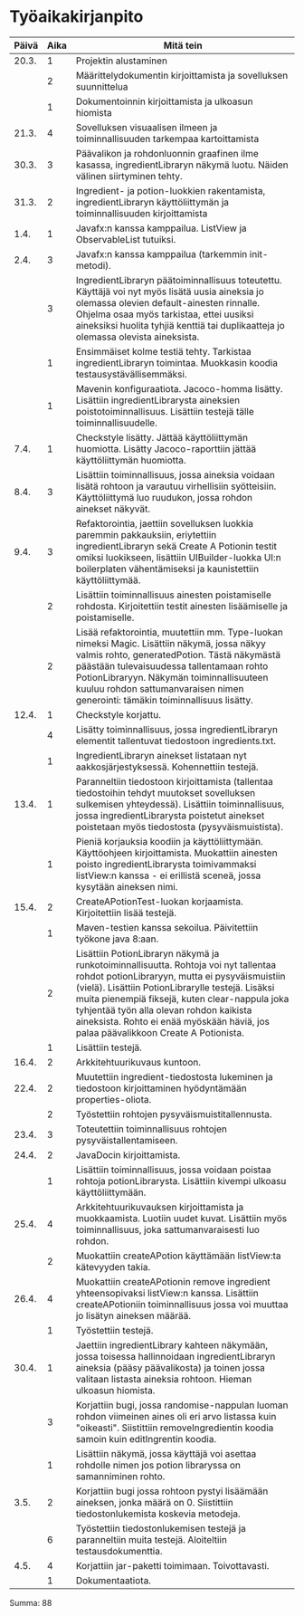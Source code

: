 # Työaikakirjanpito

| Päivä | Aika | Mitä tein |
| --- | --- | --- |
|20.3.|1 | Projektin alustaminen |
|     |2 | Määrittelydokumentin kirjoittamista ja sovelluksen suunnittelua |
|     |1 | Dokumentoinnin kirjoittamista ja ulkoasun hiomista |
|21.3.|4 | Sovelluksen visuaalisen ilmeen ja toiminnallisuuden tarkempaa kartoittamista |
|30.3.|3 | Päävalikon ja rohdonluonnin graafinen ilme kasassa, ingredientLibraryn näkymä luotu. Näiden välinen siirtyminen tehty.
|31.3.|2 | Ingredient- ja potion-luokkien rakentamista, ingredientLibraryn käyttöliittymän ja toiminnallisuuden kirjoittamista
|1.4.|1 | Javafx:n kanssa kamppailua. ListView ja ObservableList tutuiksi.
|2.4.|3 | Javafx:n kanssa kamppailua (tarkemmin init-metodi).
|    |3 | IngredientLibraryn päätoiminnallisuus toteutettu. Käyttäjä voi nyt myös lisätä uusia aineksia jo olemassa olevien default-ainesten rinnalle. Ohjelma osaa myös tarkistaa, ettei uusiksi aineksiksi huolita tyhjiä kenttiä tai duplikaatteja jo olemassa olevista aineksista.
|    |1 | Ensimmäiset kolme testiä tehty. Tarkistaa ingredientLibraryn toimintaa. Muokkasin koodia testausystävällisemmäksi.
|    |1 | Mavenin konfiguraatiota. Jacoco-homma lisätty. Lisättiin ingredientLibrarysta aineksien poistotoiminnallisuus. Lisättiin testejä tälle toiminnallisuudelle.
|7.4.|1 | Checkstyle lisätty. Jättää käyttöliittymän huomiotta. Lisätty Jacoco-raporttiin jättää käyttöliittymän huomiotta.
|8.4.|3 | Lisättiin toiminnallisuus, jossa aineksia voidaan lisätä rohtoon ja varautuu virhellisiin syötteisiin. Käyttöliittymä luo ruudukon, jossa rohdon ainekset näkyvät.
|9.4.|3 | Refaktorointia, jaettiin sovelluksen luokkia paremmin pakkauksiin, eriytettiin ingredientLibraryn sekä Create A Potionin testit omiksi luokikseen, lisättiin UIBuilder-luokka UI:n boilerplaten vähentämiseksi ja kaunistettiin käyttöliittymää.
|    |2 | Lisättiin toiminnallisuus ainesten poistamiselle rohdosta. Kirjoitettiin testit ainesten lisäämiselle ja poistamiselle.
|    |2 | Lisää refaktorointia, muutettiin mm. Type-luokan nimeksi Magic. Lisättiin näkymä, jossa näkyy valmis rohto, generatedPotion. Tästä näkymästä päästään tulevaisuudessa tallentamaan rohto PotionLibraryyn. Näkymän toiminnallisuuteen kuuluu rohdon sattumanvaraisen nimen generointi: tämäkin toiminnallisuus lisätty.
|12.4.|1 | Checkstyle korjattu.
|     |4 | Lisätty toiminnallisuus, jossa ingredientLibraryn elementit tallentuvat tiedostoon ingredients.txt.
|     |1 | IngredientLibraryn ainekset listataan nyt aakkosjärjestyksessä. Kohennettiin testejä.
|13.4.|1 | Paranneltiin tiedostoon kirjoittamista (tallentaa tiedostoihin tehdyt muutokset sovelluksen sulkemisen yhteydessä). Lisättiin toiminnallisuus, jossa ingredientLibrarysta poistetut ainekset poistetaan myös tiedostosta (pysyväismuistista).
|     |1 | Pieniä korjauksia koodiin ja käyttöliittymään. Käyttöohjeen kirjoittamista. Muokattiin ainesten poisto ingredientLibrarysta toimivammaksi listView:n kanssa - ei erillistä sceneä, jossa kysytään aineksen nimi.
|15.4.|2 | CreateAPotionTest-luokan korjaamista. Kirjoitettiin lisää testejä.
|     |1 | Maven-testien kanssa sekoilua. Päivitettiin työkone java 8:aan.
|     |2 | Lisättiin PotionLibraryn näkymä ja runkotoiminnallisuutta. Rohtoja voi nyt tallentaa rohdot potionLibraryyn, mutta ei pysyväismuistiin (vielä). Lisättiin PotionLibrarylle testejä. Lisäksi muita pienempiä fiksejä, kuten clear-nappula joka tyhjentää työn alla olevan rohdon kaikista aineksista. Rohto ei enää myöskään häviä, jos palaa päävalikkoon Create A Potionista.
|     |1 | Lisättiin testejä.
|16.4.|2 | Arkkitehtuurikuvaus kuntoon.
|22.4.|2 | Muutettiin ingredient-tiedostosta lukeminen ja tiedostoon kirjoittaminen hyödyntämään properties-oliota.
|     |2 | Työstettiin rohtojen pysyväismuistitallennusta.
|23.4.|3 | Toteutettiin toiminnallisuus rohtojen pysyväistallentamiseen.
|24.4.|2 | JavaDocin kirjoittamista.
|     |1 | Lisättiin toiminnallisuus, jossa voidaan poistaa rohtoja potionLibrarysta. Lisättiin kivempi ulkoasu käyttöliittymään.
|25.4.|4 | Arkkitehtuurikuvauksen kirjoittamista ja muokkaamista. Luotiin uudet kuvat. Lisättiin myös toiminnallisuus, joka sattumanvaraisesti luo rohdon.
|     |2 | Muokattiin createAPotion käyttämään listView:ta kätevyyden takia.
|26.4.|4 | Muokattiin createAPotionin remove ingredient yhteensopivaksi listView:n kanssa. Lisättiin createAPotioniin toiminnallisuus jossa voi muuttaa jo lisätyn aineksen määrää.
|     |1 | Työstettiin testejä.
|30.4.|1 | Jaettiin ingredientLibrary kahteen näkymään, jossa toisessa hallinnoidaan ingredientLibraryn aineksia (pääsy päävalikosta) ja toinen jossa valitaan listasta aineksia rohtoon. Hieman ulkoasun hiomista.
|     |3 | Korjattiin bugi, jossa randomise-nappulan luoman rohdon viimeinen aines oli eri arvo listassa kuin "oikeasti". Siistittiin removeIngredientin koodia samoin kuin editIngrentin koodia.
|     |1 | Lisättiin näkymä, jossa käyttäjä voi asettaa rohdolle nimen jos potion libraryssa on samanniminen rohto.
|3.5.|2 | Korjattiin bugi jossa rohtoon pystyi lisäämään aineksen, jonka määrä on 0. Siistittiin tiedostonlukemista koskevia metodeja.
|    |6 | Työstettiin tiedostonlukemisen testejä ja paranneltiin muita testejä. Aloiteltiin testausdokumenttia.
|4.5.|4 | Korjattiin jar-paketti toimimaan. Toivottavasti.
|    |1 | Dokumentaatiota.

Summa: 88
